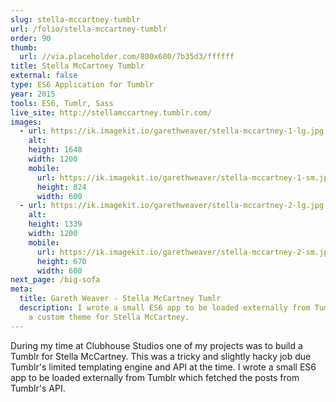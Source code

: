 ```yaml
---
slug: stella-mccartney-tumblr
url: /folio/stella-mccartney-tumblr
order: 90
thumb:
  url: //via.placeholder.com/800x600/7b35d3/ffffff
title: Stella McCartney Tumblr
external: false
type: ES6 Application for Tumblr
year: 2015
tools: ES6, Tumlr, Sass
live_site: http://stellamccartney.tumblr.com/
images:
  - url: https://ik.imagekit.io/garethweaver/stella-mccartney-1-lg.jpg
    alt:
    height: 1648
    width: 1200
    mobile:
      url: https://ik.imagekit.io/garethweaver/stella-mccartney-1-sm.jpg
      height: 824
      width: 600
  - url: https://ik.imagekit.io/garethweaver/stella-mccartney-2-lg.jpg
    alt:
    height: 1339
    width: 1200
    mobile:
      url: https://ik.imagekit.io/garethweaver/stella-mccartney-2-sm.jpg
      height: 670
      width: 600
next_page: /big-sofa
meta:
  title: Gareth Weaver - Stella McCartney Tumlr
  description: I wrote a small ES6 app to be loaded externally from Tumblr to create
    a custom theme for Stella McCartney.
---
```

During my time at Clubhouse Studios one of my projects was to build a Tumblr for
Stella McCartney. This was a tricky and slightly hacky job due Tumblr's limited
templating engine and API at the time. I wrote a small ES6 app to be loaded
externally from Tumblr which fetched the posts from Tumblr's API.
